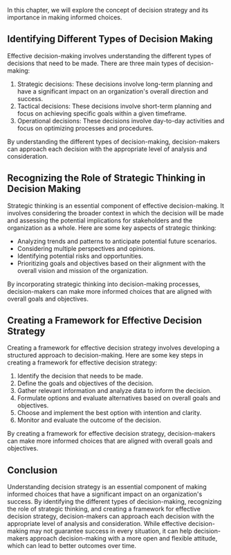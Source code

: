 
In this chapter, we will explore the concept of decision strategy and its importance in making informed choices.

Identifying Different Types of Decision Making
----------------------------------------------

Effective decision-making involves understanding the different types of decisions that need to be made. There are three main types of decision-making:

1. Strategic decisions: These decisions involve long-term planning and have a significant impact on an organization's overall direction and success.
2. Tactical decisions: These decisions involve short-term planning and focus on achieving specific goals within a given timeframe.
3. Operational decisions: These decisions involve day-to-day activities and focus on optimizing processes and procedures.

By understanding the different types of decision-making, decision-makers can approach each decision with the appropriate level of analysis and consideration.

Recognizing the Role of Strategic Thinking in Decision Making
-------------------------------------------------------------

Strategic thinking is an essential component of effective decision-making. It involves considering the broader context in which the decision will be made and assessing the potential implications for stakeholders and the organization as a whole. Here are some key aspects of strategic thinking:

* Analyzing trends and patterns to anticipate potential future scenarios.
* Considering multiple perspectives and opinions.
* Identifying potential risks and opportunities.
* Prioritizing goals and objectives based on their alignment with the overall vision and mission of the organization.

By incorporating strategic thinking into decision-making processes, decision-makers can make more informed choices that are aligned with overall goals and objectives.

Creating a Framework for Effective Decision Strategy
----------------------------------------------------

Creating a framework for effective decision strategy involves developing a structured approach to decision-making. Here are some key steps in creating a framework for effective decision strategy:

1. Identify the decision that needs to be made.
2. Define the goals and objectives of the decision.
3. Gather relevant information and analyze data to inform the decision.
4. Formulate options and evaluate alternatives based on overall goals and objectives.
5. Choose and implement the best option with intention and clarity.
6. Monitor and evaluate the outcome of the decision.

By creating a framework for effective decision strategy, decision-makers can make more informed choices that are aligned with overall goals and objectives.

Conclusion
----------

Understanding decision strategy is an essential component of making informed choices that have a significant impact on an organization's success. By identifying the different types of decision-making, recognizing the role of strategic thinking, and creating a framework for effective decision strategy, decision-makers can approach each decision with the appropriate level of analysis and consideration. While effective decision-making may not guarantee success in every situation, it can help decision-makers approach decision-making with a more open and flexible attitude, which can lead to better outcomes over time.
